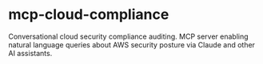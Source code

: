 # mcp-cloud-compliance
Conversational cloud security compliance auditing. MCP server enabling natural language queries about AWS security posture via Claude and other AI assistants.
